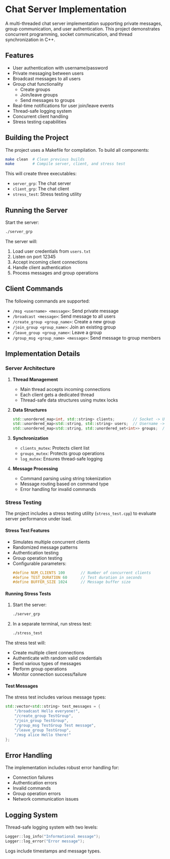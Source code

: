 # Chat Server Implementation

A multi-threaded chat server implementation supporting private messages, group communication, and user authentication. This project demonstrates concurrent programming, socket communication, and thread synchronization in C++.

## Features

- User authentication with username/password
- Private messaging between users
- Broadcast messages to all users
- Group chat functionality
  - Create groups
  - Join/leave groups
  - Send messages to groups
- Real-time notifications for user join/leave events
- Thread-safe logging system
- Concurrent client handling
- Stress testing capabilities

## Building the Project

The project uses a Makefile for compilation. To build all components:

```bash
make clean  # Clean previous builds
make        # Compile server, client, and stress test
```

This will create three executables:
- `server_grp`: The chat server
- `client_grp`: The chat client
- `stress_test`: Stress testing utility

## Running the Server

Start the server:
```bash
./server_grp
```

The server will:
1. Load user credentials from `users.txt`
2. Listen on port 12345
3. Accept incoming client connections
4. Handle client authentication
5. Process messages and group operations

## Client Commands

The following commands are supported:

- `/msg <username> <message>`: Send private message
- `/broadcast <message>`: Send message to all users
- `/create_group <group_name>`: Create a new group
- `/join_group <group_name>`: Join an existing group
- `/leave_group <group_name>`: Leave a group
- `/group_msg <group_name> <message>`: Send message to group members

## Implementation Details

### Server Architecture

1. **Thread Management**
   - Main thread accepts incoming connections
   - Each client gets a dedicated thread
   - Thread-safe data structures using mutex locks

2. **Data Structures**
   ```cpp
   std::unordered_map<int, std::string> clients;        // Socket -> Username
   std::unordered_map<std::string, std::string> users;  // Username -> Password
   std::unordered_map<std::string, std::unordered_set<int>> groups;  // Group -> Members
   ```

3. **Synchronization**
   - `clients_mutex`: Protects client list
   - `groups_mutex`: Protects group operations
   - `log_mutex`: Ensures thread-safe logging

4. **Message Processing**
   - Command parsing using string tokenization
   - Message routing based on command type
   - Error handling for invalid commands

### Stress Testing

The project includes a stress testing utility (`stress_test.cpp`) to evaluate server performance under load.

#### Stress Test Features

- Simulates multiple concurrent clients
- Randomized message patterns
- Authentication testing
- Group operation testing
- Configurable parameters:
  ```cpp
  #define NUM_CLIENTS 100       // Number of concurrent clients
  #define TEST_DURATION 60      // Test duration in seconds
  #define BUFFER_SIZE 1024      // Message buffer size
  ```

#### Running Stress Tests

1. Start the server:
   ```bash
   ./server_grp
   ```

2. In a separate terminal, run stress test:
   ```bash
   ./stress_test
   ```

The stress test will:
- Create multiple client connections
- Authenticate with random valid credentials
- Send various types of messages
- Perform group operations
- Monitor connection success/failure

#### Test Messages

The stress test includes various message types:
```cpp
std::vector<std::string> test_messages = {
    "/broadcast Hello everyone!",
    "/create_group TestGroup",
    "/join_group TestGroup",
    "/group_msg TestGroup Test message",
    "/leave_group TestGroup",
    "/msg alice Hello there!"
};
```

## Error Handling

The implementation includes robust error handling for:
- Connection failures
- Authentication errors
- Invalid commands
- Group operation errors
- Network communication issues

## Logging System

Thread-safe logging system with two levels:
```cpp
Logger::log_info("Informational message");
Logger::log_error("Error message");
```

Logs include timestamps and message types.


